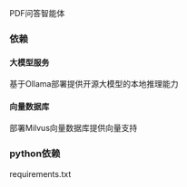PDF问答智能体

### 依赖

#### 大模型服务
基于Ollama部署提供开源大模型的本地推理能力

#### 向量数据库
部署Milvus向量数据库提供向量支持

### python依赖
requirements.txt
